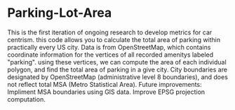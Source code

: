 # Parking-Lot-Area
This is the first iteration of ongoing research to develop metrics for car centrism. this code allows you to calculate the total area of parking within practically every US city.
Data is from OpenStreetMap, which contains coordinate information for the vertices of all recorded amenitys labeled "parking". using these vertices, we can compute the area of each individual polygon, and find the total area of parking in a give city. 
City boundaries are designated by OpenStreetMap (administrative level 8 boundaries), and does not reflect total MSA (Metro Statistical Area). 
Future improvements: Impliment MSA boundaries using GIS data. Improve EPSG projection computation.
